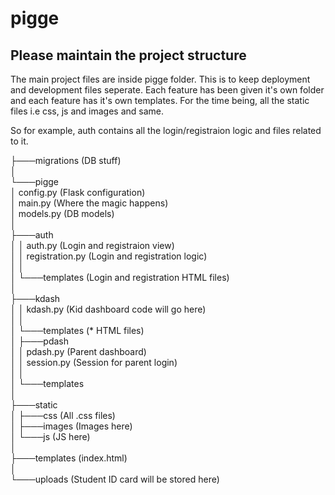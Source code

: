 # pigge

## Please maintain the project structure

The main project files are inside pigge folder. This is to keep deployment and development files seperate.
Each feature has been given it's own folder and each feature has it's own templates. For the time being, all the static files i.e css, js and images and same.

So for example, auth contains all the login/registraion logic and files related to it.


├───migrations (DB stuff) <br>
│<br>
└───pigge<br>
    │   config.py               (Flask configuration)<br>
    │   main.py                 (Where the magic happens)<br>
    │   models.py               (DB models)<br>
    │<br>
    ├───auth<br>
    │   │   auth.py             (Login and registraion view)<br>
    │   │   registration.py     (Login and registration logic)<br>
    │   │<br>
    │   └───templates           (Login and registration HTML files)<br>
    │<br>
    ├───kdash<br>
    │   │   kdash.py            (Kid dashboard code will go here)<br>
    │   │<br>
    │   └───templates           (* HTML files)<br>
    │
    ├───pdash<br>
    │   │   pdash.py            (Parent dashboard)<br>
    │   │   session.py          (Session for parent login)<br>
    │   │<br>
    │   └───templates<br>
    │<br>
    ├───static<br>
    │   ├───css                 (All .css files)<br>
    │   ├───images              (Images here)<br>
    │   └───js                  (JS here)<br>
    │<br>
    ├───templates               (index.html)<br>
    │<br>
    └───uploads                 (Student ID card will be stored here)<br>